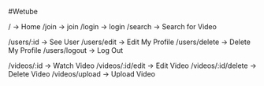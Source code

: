 #Wetube

<!-- 이게 Router다.-->

<!-- 글로벌 -->
<!-- 주소가 예뻐야 할 때, 좀 규칙에서 벗어나 따로 떼놓아도 좋다.-->

/ -> Home
/join -> join
/login -> login
/search -> Search for Video

<!-- 유저 -->

/users/:id -> See User
/users/edit -> Edit My Profile
/users/delete -> Delete My Profile
/users/logout -> Log Out

<!-- 비디오 -->

/videos/:id -> Watch Video
/videos/:id/edit -> Edit Video
/videos/:id/delete -> Delete Video
/videos/upload -> Upload Video
